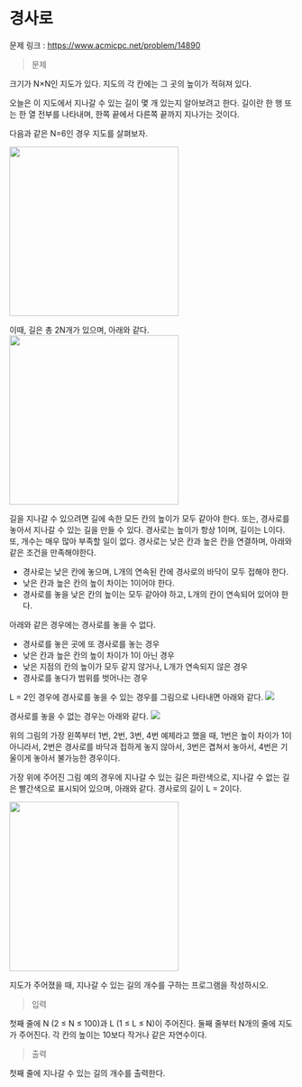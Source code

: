 # 경사로

문제 링크 : https://www.acmicpc.net/problem/14890

> 문제

크기가 N×N인 지도가 있다. 지도의 각 칸에는 그 곳의 높이가 적혀져 있다. 

오늘은 이 지도에서 지나갈 수 있는 길이 몇 개 있는지 알아보려고 한다. 길이란 한 행 또는 한 열 전부를 나타내며, 한쪽 끝에서 다른쪽 끝까지 지나가는 것이다. 

다음과 같은 N=6인 경우 지도를 살펴보자.

<img src="https://onlinejudgeimages.s3-ap-northeast-1.amazonaws.com/problem/14890/1.png" width="300" height="300"><br>

이때, 길은 총 2N개가 있으며, 아래와 같다.
<br>
<img src = "https://onlinejudgeimages.s3-ap-northeast-1.amazonaws.com/problem/14890/2.png" width="300" height="300"><br>

길을 지나갈 수 있으려면 길에 속한 모든 칸의 높이가 모두 같아야 한다. 또는, 경사로를 놓아서 지나갈 수 있는 길을 만들 수 있다. 경사로는 높이가 항상 1이며, 길이는 L이다. 또, 개수는 매우 많아 부족할 일이 없다. 경사로는 낮은 칸과 높은 칸을 연결하며, 아래와 같은 조건을 만족해야한다.

+ 경사로는 낮은 칸에 놓으며, L개의 연속된 칸에 경사로의 바닥이 모두 접해야 한다.
+ 낮은 칸과 높은 칸의 높이 차이는 1이어야 한다.
+ 경사로를 놓을 낮은 칸의 높이는 모두 같아야 하고, L개의 칸이 연속되어 있어야 한다.

아래와 같은 경우에는 경사로를 놓을 수 없다.

+ 경사로를 놓은 곳에 또 경사로를 놓는 경우
+ 낮은 칸과 높은 칸의 높이 차이가 1이 아닌 경우
+ 낮은 지점의 칸의 높이가 모두 같지 않거나, L개가 연속되지 않은 경우
+ 경사로를 놓다가 범위를 벗어나는 경우

L = 2인 경우에 경사로를 놓을 수 있는 경우를 그림으로 나타내면 아래와 같다.
<img src = "https://onlinejudgeimages.s3-ap-northeast-1.amazonaws.com/problem/14890/3.png">

경사로를 놓을 수 없는 경우는 아래와 같다.
<img src = "https://onlinejudgeimages.s3-ap-northeast-1.amazonaws.com/problem/14890/4.png">

위의 그림의 가장 왼쪽부터 1번, 2번, 3번, 4번 예제라고 했을 때, 1번은 높이 차이가 1이 아니라서, 2번은 경사로를 바닥과 접하게 놓지 않아서, 3번은 겹쳐서 놓아서, 4번은 기울이게 놓아서 불가능한 경우이다.

가장 위에 주어진 그림 예의 경우에 지나갈 수 있는 길은 파란색으로, 지나갈 수 없는 길은 빨간색으로 표시되어 있으며, 아래와 같다. 경사로의 길이 L = 2이다.

<img src = "https://upload.acmicpc.net/255e47cf-0988-4b7f-b81c-2742f010a4c5/-/preview/" width="300" height="300">

지도가 주어졌을 때, 지나갈 수 있는 길의 개수를 구하는 프로그램을 작성하시오.


> 입력

첫째 줄에 N (2 ≤ N ≤ 100)과 L (1 ≤ L ≤ N)이 주어진다. 둘째 줄부터 N개의 줄에 지도가 주어진다. 각 칸의 높이는 10보다 작거나 같은 자연수이다.


> 출력

첫째 줄에 지나갈 수 있는 길의 개수를 출력한다.


